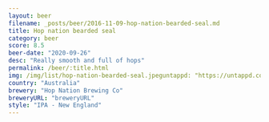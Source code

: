 ```yaml
---
layout: beer
filename: _posts/beer/2016-11-09-hop-nation-bearded-seal.md
title: Hop nation bearded seal
category: beer
score: 8.5
beer-date: "2020-09-26"
desc: "Really smooth and full of hops"
permalink: /beer/:title.html
img: /img/list/hop-nation-bearded-seal.jpeguntappd: "https://untappd.com/b/hop-nation-brewing-co-bearded-seal/3574867"
country: "Australia"
brewery: "Hop Nation Brewing Co"
breweryURL: "breweryURL"
style: "IPA - New England"
---
```

